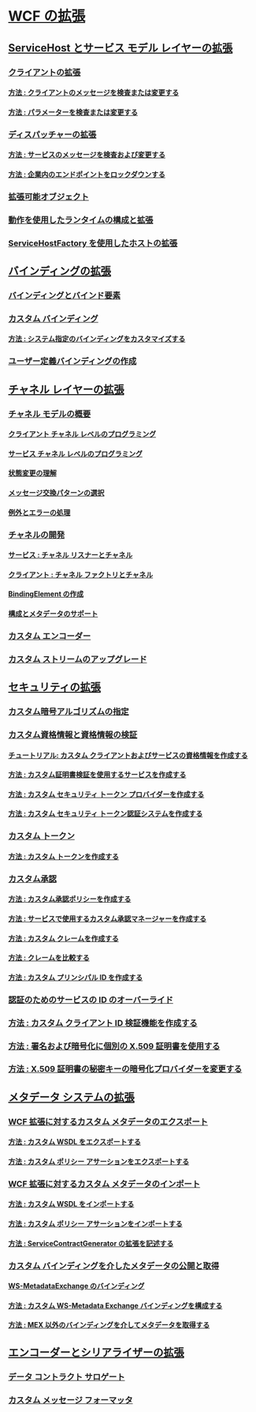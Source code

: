 # [WCF の拡張](extending-wcf.md)
## [ServiceHost とサービス モデル レイヤーの拡張](extending-servicehost-and-the-service-model-layer.md)
### [クライアントの拡張](extending-clients.md)
#### [方法 : クライアントのメッセージを検査または変更する](how-to-inspect-or-modify-messages-on-the-client.md)
#### [方法 : パラメーターを検査または変更する](how-to-inspect-or-modify-parameters.md)
### [ディスパッチャーの拡張](extending-dispatchers.md)
#### [方法 : サービスのメッセージを検査および変更する](how-to-inspect-and-modify-messages-on-the-service.md)
#### [方法 : 企業内のエンドポイントをロックダウンする](how-to-lock-down-endpoints-in-the-enterprise.md)
### [拡張可能オブジェクト](extensible-objects.md)
### [動作を使用したランタイムの構成と拡張](configuring-and-extending-the-runtime-with-behaviors.md)
### [ServiceHostFactory を使用したホストの拡張](extending-hosting-using-servicehostfactory.md)
## [バインディングの拡張](extending-bindings.md)
### [バインディングとバインド要素](bindings-and-binding-elements.md)
### [カスタム バインディング](custom-bindings.md)
#### [方法 : システム指定のバインディングをカスタマイズする](how-to-customize-a-system-provided-binding.md)
### [ユーザー定義バインディングの作成](creating-user-defined-bindings.md)
## [チャネル レイヤーの拡張](extending-the-channel-layer.md)
### [チャネル モデルの概要](channel-model-overview.md)
#### [クライアント チャネル レベルのプログラミング](client-channel-level-programming.md)
#### [サービス チャネル レベルのプログラミング](service-channel-level-programming.md)
#### [状態変更の理解](understanding-state-changes.md)
#### [メッセージ交換パターンの選択](choosing-a-message-exchange-pattern.md)
#### [例外とエラーの処理](handling-exceptions-and-faults.md)
### [チャネルの開発](developing-channels.md)
#### [サービス : チャネル リスナーとチャネル](service-channel-listeners-and-channels.md)
#### [クライアント : チャネル ファクトリとチャネル](client-channel-factories-and-channels.md)
#### [BindingElement の作成](creating-a-bindingelement.md)
#### [構成とメタデータのサポート](configuration-and-metadata-support.md)
### [カスタム エンコーダー](custom-encoders.md)
### [カスタム ストリームのアップグレード](custom-stream-upgrades.md)
## [セキュリティの拡張](extending-security.md)
### [カスタム暗号アルゴリズムの指定](specifying-a-custom-crypto-algorithm.md)
### [カスタム資格情報と資格情報の検証](custom-credential-and-credential-validation.md)
#### [チュートリアル: カスタム クライアントおよびサービスの資格情報を作成する](walkthrough-creating-custom-client-and-service-credentials.md)
#### [方法 : カスタム証明書検証を使用するサービスを作成する](how-to-create-a-service-that-employs-a-custom-certificate-validator.md)
#### [方法 : カスタム セキュリティ トークン プロバイダーを作成する](how-to-create-a-custom-security-token-provider.md)
#### [方法 : カスタム セキュリティ トークン認証システムを作成する](how-to-create-a-custom-security-token-authenticator.md)
### [カスタム トークン](custom-tokens.md)
#### [方法 : カスタム トークンを作成する](how-to-create-a-custom-token.md)
### [カスタム承認](custom-authorization.md)
#### [方法 : カスタム承認ポリシーを作成する](how-to-create-a-custom-authorization-policy.md)
#### [方法 : サービスで使用するカスタム承認マネージャーを作成する](how-to-create-a-custom-authorization-manager-for-a-service.md)
#### [方法 : カスタム クレームを作成する](how-to-create-a-custom-claim.md)
#### [方法 : クレームを比較する](how-to-compare-claims.md)
#### [方法 : カスタム プリンシパル ID を作成する](how-to-create-a-custom-principal-identity.md)
### [認証のためのサービスの ID のオーバーライド](overriding-the-identity-of-a-service-for-authentication.md)
### [方法 : カスタム クライアント ID 検証機能を作成する](how-to-create-a-custom-client-identity-verifier.md)
### [方法 : 署名および暗号化に個別の X.509 証明書を使用する](how-to-use-separate-x-509-certificates-for-signing-and-encryption.md)
### [方法 : X.509 証明書の秘密キーの暗号化プロバイダーを変更する](change-cryptographic-provider-x509-certificate-private-key.md)
## [メタデータ システムの拡張](extending-the-metadata-system.md)
### [WCF 拡張に対するカスタム メタデータのエクスポート](exporting-custom-metadata-for-a-wcf-extension.md)
#### [方法 : カスタム WSDL をエクスポートする](how-to-export-custom-wsdl.md)
#### [方法 : カスタム ポリシー アサーションをエクスポートする](how-to-export-custom-policy-assertions.md)
### [WCF 拡張に対するカスタム メタデータのインポート](importing-custom-metadata-for-a-wcf-extension.md)
#### [方法 : カスタム WSDL をインポートする](how-to-import-custom-wsdl.md)
#### [方法 : カスタム ポリシー アサーションをインポートする](how-to-import-custom-policy-assertions.md)
#### [方法 : ServiceContractGenerator の拡張を記述する](how-to-write-an-extension-for-the-servicecontractgenerator.md)
### [カスタム バインディングを介したメタデータの公開と取得](publishing-and-retrieving-metadata-over-a-custom-binding.md)
#### [WS-MetadataExchange のバインディング](ws-metadataexchange-bindings.md)
#### [方法 : カスタム WS-Metadata Exchange バインディングを構成する](how-to-configure-a-custom-ws-metadata-exchange-binding.md)
#### [方法 : MEX 以外のバインディングを介してメタデータを取得する](how-to-retrieve-metadata-over-a-non-mex-binding.md)
## [エンコーダーとシリアライザーの拡張](extending-encoders-and-serializers.md)
### [データ コントラクト サロゲート](data-contract-surrogates.md)
### [カスタム メッセージ フォーマッタ](custom-message-formatters.md)
